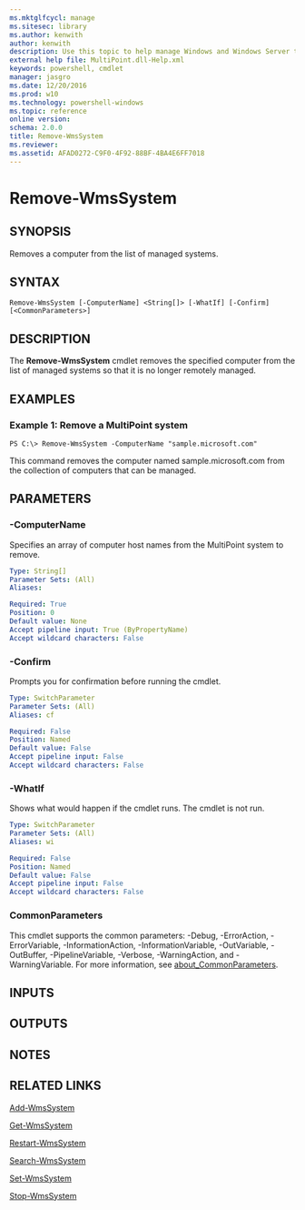 ```yaml
---
ms.mktglfcycl: manage
ms.sitesec: library
ms.author: kenwith
author: kenwith
description: Use this topic to help manage Windows and Windows Server technologies with Windows PowerShell.
external help file: MultiPoint.dll-Help.xml
keywords: powershell, cmdlet
manager: jasgro
ms.date: 12/20/2016
ms.prod: w10
ms.technology: powershell-windows
ms.topic: reference
online version: 
schema: 2.0.0
title: Remove-WmsSystem
ms.reviewer:
ms.assetid: AFAD0272-C9F0-4F92-88BF-4BA4E6FF7018
---
```


# Remove-WmsSystem

## SYNOPSIS
Removes a computer from the list of managed systems.

## SYNTAX

```
Remove-WmsSystem [-ComputerName] <String[]> [-WhatIf] [-Confirm] [<CommonParameters>]
```

## DESCRIPTION
The **Remove-WmsSystem** cmdlet removes the specified computer from the list of managed systems so that it is no longer remotely managed.

## EXAMPLES

### Example 1: Remove a MultiPoint system
```
PS C:\> Remove-WmsSystem -ComputerName "sample.microsoft.com"
```

This command removes the computer named sample.microsoft.com from the collection of computers that can be managed.

## PARAMETERS

### -ComputerName
Specifies an array of computer host names from the MultiPoint system to remove.

```yaml
Type: String[]
Parameter Sets: (All)
Aliases: 

Required: True
Position: 0
Default value: None
Accept pipeline input: True (ByPropertyName)
Accept wildcard characters: False
```

### -Confirm
Prompts you for confirmation before running the cmdlet.

```yaml
Type: SwitchParameter
Parameter Sets: (All)
Aliases: cf

Required: False
Position: Named
Default value: False
Accept pipeline input: False
Accept wildcard characters: False
```

### -WhatIf
Shows what would happen if the cmdlet runs.
The cmdlet is not run.

```yaml
Type: SwitchParameter
Parameter Sets: (All)
Aliases: wi

Required: False
Position: Named
Default value: False
Accept pipeline input: False
Accept wildcard characters: False
```

### CommonParameters
This cmdlet supports the common parameters: -Debug, -ErrorAction, -ErrorVariable, -InformationAction, -InformationVariable, -OutVariable, -OutBuffer, -PipelineVariable, -Verbose, -WarningAction, and -WarningVariable. For more information, see [about_CommonParameters](http://go.microsoft.com/fwlink/?LinkID=113216).

## INPUTS

## OUTPUTS

## NOTES

## RELATED LINKS

[Add-WmsSystem](./Add-WmsSystem.md)

[Get-WmsSystem](./Get-WmsSystem.md)

[Restart-WmsSystem](./Restart-WmsSystem.md)

[Search-WmsSystem](./Search-WmsSystem.md)

[Set-WmsSystem](./Set-WmsSystem.md)

[Stop-WmsSystem](./Stop-WmsSystem.md)
